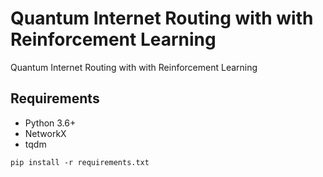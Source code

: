 # Quantum Internet Routing with with Reinforcement Learning
Quantum Internet Routing with with Reinforcement Learning

## Requirements

* Python 3.6+
* NetworkX
* tqdm

```shell
pip install -r requirements.txt
```